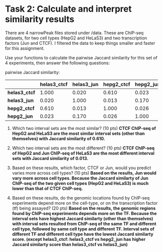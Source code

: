 # Task 2: Calculate and interpret similarity results

There are 4 narrowPeak files stored under /data. These are ChIP-seq datasets, for two cell types (HepG2 and HeLaS3) and two transcription factors (Jun and CTCF). I filtered the data to keep things smaller and faster for this assignment.

Use your functions to calculate the pairwise Jaccard similarity for this set of 4 experiments, then answer the following questions:

pairwise Jaccard similarity:

|               |helas3_ctcf|helas3_jun|hepg2_ctcf|hepg2_jun|
|---------------|-----------|----------|----------|---------|
|**helas3_ctcf**|   1.000   |  0.020   | 0.610    | 0.023   |
|**helas3_jun** |   0.020   |  1.000   | 0.013    | 0.170   |
|**hepg2_ctcf** |   0.610   |  0.013   | 1.000    | 0.026   |
|**hepg2_jun**  |   0.023   |  0.170   | 0.026    | 1.000   |

1. Which two interval sets are the most similar? (10 pts) 
**CTCF ChIP-seq of HepG2 and HeLaS3 are the most similar interval sets (other than themselves) with Jaccard similarity of 0.610.**

2. Which two interval sets are the most different? (10 pts) 
**CTCF ChIP-seq of HepG2 and Jun ChIP-seq of HeLaS3 are the most different interval sets with Jaccard similarity of 0.013.** 

3. Based on these results, which factor, CTCF or Jun, would you predict varies more across cell types? (10 pts)
**Based on the results, Jun would vary more across cell types. 
Because the Jaccard similarty of Jun ChIP-seq of the two given cell types (HepG2 and HeLaS3) is much lower than that of CTCF ChIP-seq.** 

4. Based on these results, do the genomic locations found by ChIP-seq experiments depend more on the cell-type, or on the transcription factor (tf) being assayed? (20 pts)
**Based on the results, the genomic regions found by ChIP-seq experiments depends more on the TF. 
Because the interval sets have highest Jaccard similarty (other than themselves) with interval sets resulted from ChIP-seq of the same TF and different cell type, 
followed by same cell type and different TF. Interval sets of different TF and different cell type have the lowest Jaccard similarty score. 
(except helas3_ctcf: helas3_ctcf vs hepg2_jun has higher Jaccard similarty score than helas3_ctcf vs helas3_jun)**
